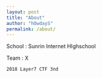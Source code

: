 ```yaml
---
layout: post
title: "About"
author: "hOwdayS"
permalink: /about/
---
```




School : Sunrin Internet HIghschool

Team :  X



```
2018 Layer7 CTF 3nd
```

